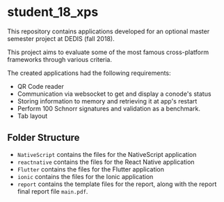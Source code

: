 # student_18_xps
This repository contains applications developed for an optional master semester project at DEDIS (fall 2018).

This project aims to evaluate some of the most famous cross-platform frameworks through various criteria.

The created applications had the following requirements:
 - QR Code reader
 - Communication via websocket to get and display a conode's status
 - Storing information to memory and retrieving it at app's restart
 - Perform 100 Schnorr signatures and validation as a benchmark.
 - Tab layout



## Folder Structure
 - ```NativeScript``` contains the files for the NativeScript application
 - ```reactnative``` contains the files for the React Native application
 - ```Flutter``` contains the files for the Flutter application
 - ```ionic``` contains the files for the Ionic application
 - ```report``` contains the template files for the report, along with the report final report file ```main.pdf```.

